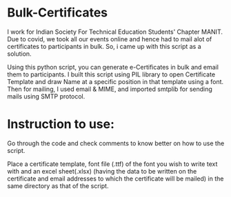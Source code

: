 # Bulk-Certificates
I work for Indian Society For Technical Education Students' Chapter MANIT. Due to covid, we took all our events online and hence had to mail alot of certificates to participants in bulk. So, i came up with this script as a solution.

Using this python script, you can generate e-Certificates in bulk and email them to participants. I built this script using PIL library to open Certificate Template and draw Name at a specific position in that template using a font. Then for mailing, I used email & MIME, and imported smtplib for sending mails using SMTP protocol.

# Instruction to use:
Go through the code and check comments to know better on how to use the script.

Place a certificate template, font file (.ttf) of the font you wish to write text with and an excel sheet(.xlsx) (having the data to be written on the certificate and email addresses to which the certificate will be mailed) in the same directory as that of the script.
